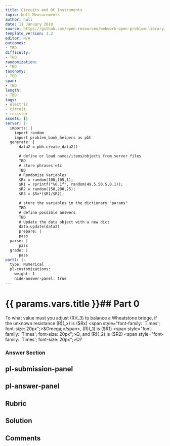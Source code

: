 ```yaml
---
title: Circuits and DC Instruments
topic: Null Measurements
author: null
date: 11 January 2018
source: https://github.com/open-resources/webwork-open-problem-library/tree/master/Contrib/BrockPhysics/College_Physics_Urone/21.Circuits_and_DC_Instruments/21-05.Null_Measurements/NU_U17_21_05_004.pg
template_version: 1.2
editor: N/A
outcomes:
- TBD
difficulty:
- TBD
randomization:
- TBD
taxonomy:
- TBD
span:
- TBD
length:
- TBD
tags:
- electric
- circuit
- resistor
assets: []
server: |-
  imports: |
    import random
    import problem_bank_helpers as pbh
  generate: |
      data2 = pbh.create_data2()

      # define or load names/items/objects from server files
      TBD
      # store phrases etc
      TBD
      # Randomize Variables
      $Rx = random(100,105,1);
      $R1 = sprintf("%0.1f", random(49.5,50.5,0.1));
      $R2 = random(150,200,25);
      $R3 = $Rx*($R1/$R2);

      # store the variables in the dictionary "params"
      TBD
      # define possible answers
      TBD
      # Update the data object with a new dict
      data.update(data2)
      prepare: |
      pass
  parse: |
      pass
  grade: |
      pass
part1: |-
  type: Numerical
  pl-customizations:
    weight: 1
    hide-answer-panel: true
---
```


# {{ params.vars.title }}## Part 0 
To what value must you adjust (R)(_3) to balance a Wheatstone bridge, if the unknown resistance (R)(_x) is ($Rx) <span style="font-family: 'Times'; font-size: 20px";>&Omega;</span>, (R)(_1) is ($R1) <span style="font-family: 'Times'; font-size: 20px";>&Omega;</span>, and (R)(_2) is ($R2) <span style="font-family: 'Times'; font-size: 20px";>&Omega;</span>? 


### Answer Section 


## pl-submission-panel 


## pl-answer-panel 


## Rubric 


## Solution 


## Comments 


